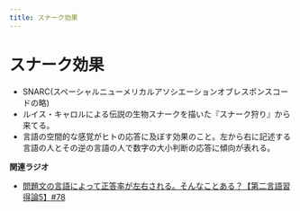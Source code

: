 ```yaml
---
title: スナーク効果
---
```


# スナーク効果


-   SNARC(スペーシャルニューメリカルアソシエーションオブレスポンスコードの略)
-   ルイス・キャロルによる伝説の生物スナークを描いた『スナーク狩り』から来てる。
-   言語の空間的な感覚がヒトの応答に及ぼす効果のこと。左から右に記述する言語の人とその逆の言語の人で数字の大小判断の応答に傾向が表れる。

**関連ラジオ**

-   [問題文の言語によって正答率が左右される。そんなことある？【第二言語習得論5】#78](https://www.youtube.com/watch?v=0nmVZ6Up__k)
